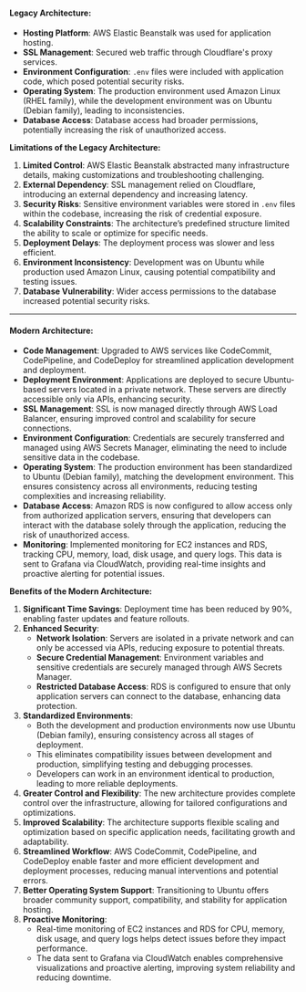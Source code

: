 #### Legacy Architecture:

- **Hosting Platform**: AWS Elastic Beanstalk was used for application hosting.
- **SSL Management**: Secured web traffic through Cloudflare's proxy services.
- **Environment Configuration**: `.env` files were included with application code, which posed potential security risks.
- **Operating System**: The production environment used Amazon Linux (RHEL family), while the development environment was on Ubuntu (Debian family), leading to inconsistencies.
- **Database Access**: Database access had broader permissions, potentially increasing the risk of unauthorized access.

**Limitations of the Legacy Architecture:**

1. **Limited Control**: AWS Elastic Beanstalk abstracted many infrastructure details, making customizations and troubleshooting challenging.
2. **External Dependency**: SSL management relied on Cloudflare, introducing an external dependency and increasing latency.
3. **Security Risks**: Sensitive environment variables were stored in `.env` files within the codebase, increasing the risk of credential exposure.
4. **Scalability Constraints**: The architecture’s predefined structure limited the ability to scale or optimize for specific needs.
5. **Deployment Delays**: The deployment process was slower and less efficient.
6. **Environment Inconsistency**: Development was on Ubuntu while production used Amazon Linux, causing potential compatibility and testing issues.
7. **Database Vulnerability**: Wider access permissions to the database increased potential security risks.

---

#### Modern Architecture:

- **Code Management**: Upgraded to AWS services like CodeCommit, CodePipeline, and CodeDeploy for streamlined application development and deployment.
- **Deployment Environment**: Applications are deployed to secure Ubuntu-based servers located in a private network. These servers are directly accessible only via APIs, enhancing security.
- **SSL Management**: SSL is now managed directly through AWS Load Balancer, ensuring improved control and scalability for secure connections.
- **Environment Configuration**: Credentials are securely transferred and managed using AWS Secrets Manager, eliminating the need to include sensitive data in the codebase.
- **Operating System**: The production environment has been standardized to Ubuntu (Debian family), matching the development environment. This ensures consistency across all environments, reducing testing complexities and increasing reliability.
- **Database Access**: Amazon RDS is now configured to allow access only from authorized application servers, ensuring that developers can interact with the database solely through the application, reducing the risk of unauthorized access.
- **Monitoring**: Implemented monitoring for EC2 instances and RDS, tracking CPU, memory, load, disk usage, and query logs. This data is sent to Grafana via CloudWatch, providing real-time insights and proactive alerting for potential issues.

**Benefits of the Modern Architecture:**

1. **Significant Time Savings**: Deployment time has been reduced by 90%, enabling faster updates and feature rollouts.
2. **Enhanced Security**:
    - **Network Isolation**: Servers are isolated in a private network and can only be accessed via APIs, reducing exposure to potential threats.
    - **Secure Credential Management**: Environment variables and sensitive credentials are securely managed through AWS Secrets Manager.
    - **Restricted Database Access**: RDS is configured to ensure that only application servers can connect to the database, enhancing data protection.
3. **Standardized Environments**:
    - Both the development and production environments now use Ubuntu (Debian family), ensuring consistency across all stages of deployment.
    - This eliminates compatibility issues between development and production, simplifying testing and debugging processes.
    - Developers can work in an environment identical to production, leading to more reliable deployments.
4. **Greater Control and Flexibility**: The new architecture provides complete control over the infrastructure, allowing for tailored configurations and optimizations.
5. **Improved Scalability**: The architecture supports flexible scaling and optimization based on specific application needs, facilitating growth and adaptability.
6. **Streamlined Workflow**: AWS CodeCommit, CodePipeline, and CodeDeploy enable faster and more efficient development and deployment processes, reducing manual interventions and potential errors.
7. **Better Operating System Support**: Transitioning to Ubuntu offers broader community support, compatibility, and stability for application hosting.
8. **Proactive Monitoring**:
    - Real-time monitoring of EC2 instances and RDS for CPU, memory, disk usage, and query logs helps detect issues before they impact performance.
    - The data sent to Grafana via CloudWatch enables comprehensive visualizations and proactive alerting, improving system reliability and reducing downtime.

